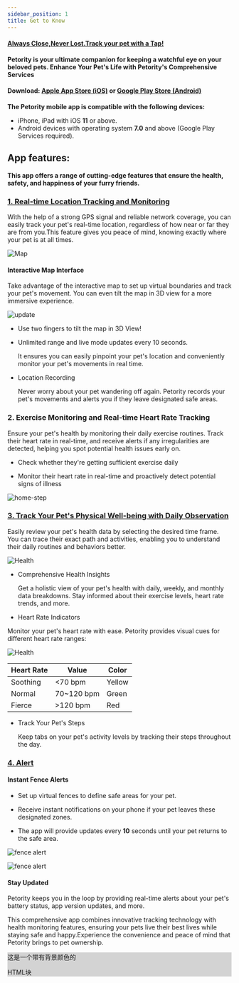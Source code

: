 ```yaml
---
sidebar_position: 1
title: Get to Know
---
```


#### [Always Close,Never Lost.Track your pet with a Tap!](/img/logo.svg) 
**Petority is your ultimate companion for keeping a watchful eye on your beloved pets. Enhance Your Pet's Life with Petority's Comprehensive Services**

#### Download: [Apple App Store (iOS)](/img/logo.svg) or [Google Play Store (Android)](/img/logo.svg)
**The Petority mobile app is compatible with the following devices:**

+ iPhone, iPad with iOS **11** or above.
+ Android devices with operating system **7.0** and above (Google Play Services required).
## App features:
**This app offers a range of cutting-edge features that ensure the health, safety, and happiness of your furry friends.**

### [1. Real-time Location Tracking and Monitoring](/docs/petority/features/live-tracking)

With the help of a strong GPS signal and reliable network coverage, you can easily track your pet's real-time location, regardless of how near or far they are from you.This feature gives you peace of mind, knowing exactly where your pet is at all times.

![Map](/img/get-to-know/GPS.jpg)

#### Interactive Map Interface

Take advantage of the interactive map to set up virtual boundaries and track your pet's movement. You can even tilt the map in 3D view for a more immersive experience.

![update](/img/get-to-know/Map.jpg)  

+ Use two fingers to tilt the map in 3D View!

+ Unlimited range and live mode updates every 10 seconds.

    It ensures you can easily pinpoint your pet's location and conveniently monitor your pet's movements in real time.

+ Location Recording

	Never worry about your pet wandering off again. Petority records your pet's movements and alerts you if they leave designated safe areas.


### 2. Exercise Monitoring and Real-time Heart Rate Tracking
Ensure your pet's health by monitoring their daily exercise routines. Track their heart rate in real-time, and receive alerts if any irregularities are detected, helping you spot potential health issues early on.

+ Check whether they're getting sufficient exercise daily

+ Monitor their heart rate in real-time and proactively detect potential signs of illness

![home-step](/img/get-to-know/Exercise-Monitoring-and-Real-time-Heart-Rate-Tracking.jpg)


### [3. Track Your Pet's Physical Well-being with Daily Observation](/docs/petority/features/health-monitoring)
Easily review your pet's health data by selecting the desired time frame. You can trace their exact path and activities, enabling you to understand their daily routines and behaviors better.

![Health](/img/get-to-know/Comprehensive-Health-Insights.gif)

+ Comprehensive Health Insights

    Get a holistic view of your pet's health with daily, weekly, and monthly data breakdowns. Stay informed about their exercise levels, heart rate trends, and more.


+ Heart Rate Indicators

Monitor your pet's heart rate with ease. Petority provides visual cues for different heart rate ranges:

![Health](/img/get-to-know/Heart-Rate-Indicators.jpg)
  
| Heart Rate   | Value   | Color   |
| ----------- | ----------- | ----------- |
| Soothing    | <70 bpm   | Yellow |
|  Normal     | 70~120 bpm | Green |
| Fierce      | >120 bpm   | Red   |

+ Track Your Pet's Steps

    Keep tabs on your pet's activity levels by tracking their steps throughout the day.


### [4. Alert](/docs/petority/features/alerts-notifications)
#### Instant Fence Alerts

+ Set up virtual fences to define safe areas for your pet. 

+ Receive instant notifications on your phone if your pet leaves these designated zones.

+ The app will provide updates every **10** seconds until your pet returns to the safe area.

![fence alert](/img/get-to-know/Instant-Fence-Alerts1.gif)

![fence alert](/img/get-to-know/Instant-Fence-Alerts-2.jpg)

#### Stay Updated

Petority keeps you in the loop by providing real-time alerts about your pet's battery status, app version updates, and more.

This comprehensive app combines innovative tracking technology with health monitoring features, ensuring your pets live their best lives while staying safe and happy.Experience the convenience and peace of mind that Petority brings to pet ownership.

<html>
<div style="background-color: lightgray; padding: 10+'px';">
  <p>这是一个带有背景颜色的<div>HTML块</div></p>
</div>

</html>




